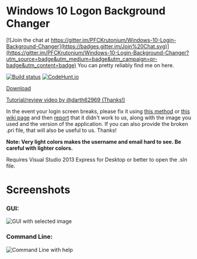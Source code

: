 # Windows 10 Logon Background Changer

[![Join the chat at https://gitter.im/PFCKrutonium/Windows-10-Login-Background-Changer](https://badges.gitter.im/Join%20Chat.svg)](https://gitter.im/PFCKrutonium/Windows-10-Login-Background-Changer?utm_source=badge&utm_medium=badge&utm_campaign=pr-badge&utm_content=badge) You can pretty reliably find me on here.

[![Build status](https://ci.appveyor.com/api/projects/status/4yydgx42k9iqaaw7/branch/master?svg=true)](https://ci.appveyor.com/project/PFCKrutonium/windows-10-login-background-changer/branch/master)
[![CodeHunt.io](https://img.shields.io/badge/vote-codehunt.io-02AFD1.svg)](http://codehunt.io/sub/windows-10-login-background-changer/?utm_source=badge&utm_medium=badge&utm_campaign=pr-badge)

[Download](https://github.com/PFCKrutonium/Windows-10-Login-Background-Changer/releases/latest)

[Tutorial/review video by ](https://www.youtube.com/watch?v=p3-6Qtwkn4w)[@darth62969](https://github.com/darth62969)[ (Thanks!)](https://www.youtube.com/watch?v=p3-6Qtwkn4w)

In the event your login screen breaks, please fix it using [this method](https://github.com/PFCKrutonium/Windows-10-Login-Background-Changer/issues/56#issuecomment-127042489) or [this wiki page](https://github.com/PFCKrutonium/Windows-10-Login-Background-Changer/wiki/Can't-Login) and then [report](https://github.com/PFCKrutonium/Windows-10-Login-Background-Changer/issues/new?title=Login%20screen%20is%20broken) that it didn't work to us, along with the image you used and the version of the application. If you can also provide the broken .pri file, that will also be useful to us. Thanks!

**Note: Very light colors makes the username and email hard to see. Be careful with lighter colors.**

Requires Visual Studio 2013 Express for Desktop or better to open the .sln file.

# Screenshots

### GUI:
![GUI with selected image](http://puu.sh/jtfnK/0cf863912b.png)

### Command Line:
![Command Line with help](http://puu.sh/jtfyt/ed30cdfb1e.png)
